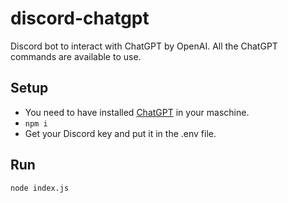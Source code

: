 # discord-chatgpt

Discord bot to interact with ChatGPT by OpenAI. All the ChatGPT commands are available to use. 

## Setup

- You need to have installed [ChatGPT](https://github.com/acheong08/ChatGPT) in your maschine. 
- `npm i`
- Get your Discord key and put it in the .env file. 

## Run

`node index.js`
